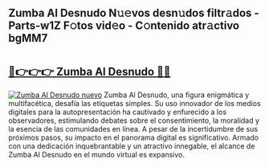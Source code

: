 ## Zumba Al Desnudo N𝚞𝚎vos desn𝚞dos filtr𝚊dos - Parts-w1Z F𝚘tos vid𝚎o - C𝚘ntenido atr𝚊ctivo bgMM7

# <h2><a href="http://mb6kbn9.tromn.icu/?c=Zumba+Al+Desnudo">🔗👉👉👉 Zumba Al Desnudo 🔗🔗</a></h2>

[![Zumba Al Desnudo nuevo](https://i.imgur.com/pEAQMta.gif)](http://mb6kbn9.tromn.icu/?c=Zumba+Al+Desnudo)
Zumba Al Desnudo, una figura enigmática y multifacética, desafía las etiquetas simples. Su uso innovador de los medios digitales para la autopresentación ha cautivado y enfurecido a los observadores, estimulando debates sobre el consentimiento, la moralidad y la esencia de las comunidades en línea. A pesar de la incertidumbre de sus próximos pasos, su impacto en el panorama digital es significativo. Armado con una dedicación inquebrantable y un atractivo innegable, el alcance de Zumba Al Desnudo en el mundo virtual es expansivo.
